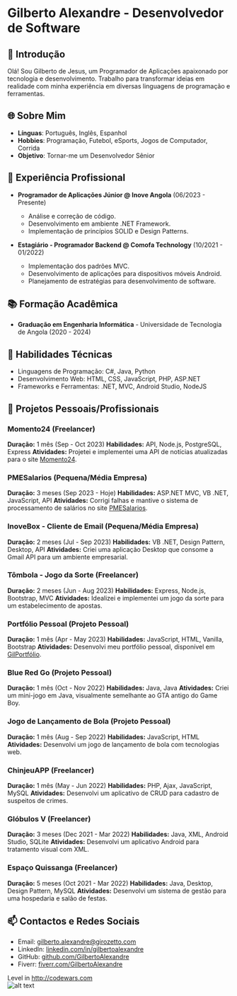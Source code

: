 # Gilberto Alexandre - Desenvolvedor de Software

## 👋 Introdução
Olá! Sou Gilberto de Jesus, um Programador de Aplicações apaixonado por tecnologia e desenvolvimento. Trabalho para transformar ideias em realidade com minha experiência em diversas linguagens de programação e ferramentas.

## 🌐 Sobre Mim
- **Línguas**: Português, Inglês, Espanhol
- **Hobbies**: Programação, Futebol, eSports, Jogos de Computador, Corrida
- **Objetivo**: Tornar-me um Desenvolvedor Sênior

## 💼 Experiência Profissional

- **Programador de Aplicações Júnior @ Inove Angola** (06/2023 - Presente)
  - Análise e correção de código.
  - Desenvolvimento em ambiente .NET Framework.
  - Implementação de princípios SOLID e Design Patterns.

- **Estagiário - Programador Backend @ Comofa Technology** (10/2021 - 01/2022)
  - Implementação dos padrões MVC.
  - Desenvolvimento de aplicações para dispositivos móveis Android.
  - Planejamento de estratégias para desenvolvimento de software.

## 📚 Formação Acadêmica
- **Graduação em Engenharia Informática** - Universidade de Tecnologia de Angola (2020 - 2024)

## 🔧 Habilidades Técnicas
- Linguagens de Programação: C#, Java, Python
- Desenvolvimento Web: HTML, CSS, JavaScript, PHP, ASP.NET
- Frameworks e Ferramentas: .NET, MVC, Android Studio, NodeJS

## 🚀 Projetos Pessoais/Profissionais
### Momento24 (Freelancer)
**Duração:** 1 mês (Sep - Oct 2023)
**Habilidades:** API, Node.js, PostgreSQL, Express
**Atividades:** Projetei e implementei uma API de notícias atualizadas para o site [Momento24](https://www.momento24.co.ao).

### PMESalarios (Pequena/Média Empresa)
**Duração:** 3 meses (Sep 2023 - Hoje)
**Habilidades:** ASP.NET MVC, VB .NET, JavaScript, API
**Atividades:** Corrigi falhas e mantive o sistema de processamento de salários no site [PMESalarios](https://processamentodesalarios.pt).

### InoveBox - Cliente de Email (Pequena/Média Empresa)
**Duração:** 2 meses (Jul - Sep 2023)
**Habilidades:** VB .NET, Design Pattern, Desktop, API
**Atividades:** Criei uma aplicação Desktop que consome a Gmail API para um ambiente empresarial.

### Tômbola - Jogo da Sorte (Freelancer)
**Duração:** 2 meses (Jun - Aug 2023)
**Habilidades:** Express, Node.js, Bootstrap, MVC
**Atividades:** Idealizei e implementei um jogo da sorte para um estabelecimento de apostas.

### Portfólio Pessoal (Projeto Pessoal)
**Duração:** 1 mês (Apr - May 2023)
**Habilidades:** JavaScript, HTML, Vanilla, Bootstrap
**Atividades:** Desenvolvi meu portfólio pessoal, disponível em [GilPortfólio](http://gilportfolio.000webhostapp.com/).

### Blue Red Go (Projeto Pessoal)
**Duração:** 1 mês (Oct - Nov 2022)
**Habilidades:** Java, Java
**Atividades:** Criei um mini-jogo em Java, visualmente semelhante ao GTA antigo do Game Boy.

### Jogo de Lançamento de Bola (Projeto Pessoal)
**Duração:** 1 mês (Aug - Sep 2022)
**Habilidades:** JavaScript, HTML
**Atividades:** Desenvolvi um jogo de lançamento de bola com tecnologias web.

### ChinjeuAPP (Freelancer)
**Duração:** 1 mês (May - Jun 2022)
**Habilidades:** PHP, Ajax, JavaScript, MySQL
**Atividades:** Desenvolvi um aplicativo de CRUD para cadastro de suspeitos de crimes.

### Glóbulos V (Freelancer)
**Duração:** 3 meses (Dec 2021 - Mar 2022)
**Habilidades:** Java, XML, Android Studio, SQLite
**Atividades:** Desenvolvi um aplicativo Android para tratamento visual com XML.

### Espaço Quissanga (Freelancer)
**Duração:** 5 meses (Oct 2021 - Mar 2022)
**Habilidades:** Java, Desktop, Design Pattern, MySQL
**Atividades:** Desenvolvi um sistema de gestão para uma hospedaria e salão de festas.

## 📫 Contactos e Redes Sociais
- Email: [gilberto.alexandre@girozetto.com](mailto:julbertoalexandredealmeida@gmail.com)
- LinkedIn: [linkedin.com/in/gilbertoalexandre](https://www.linkedin.com/in/gilberto-alexandre-adao-430ba224a/)
- GitHub: [github.com/GilbertoAlexandre](https://github.com/girozetto)
- Fiverr: [fiverr.com/GilbertoAlexandre](https://www.fiverr.com/girozetto)

Level in http://codewars.com<br>
![alt text](https://www.codewars.com/users/GiroZetto/badges/large "Codewars 5kyu 455")<br>
